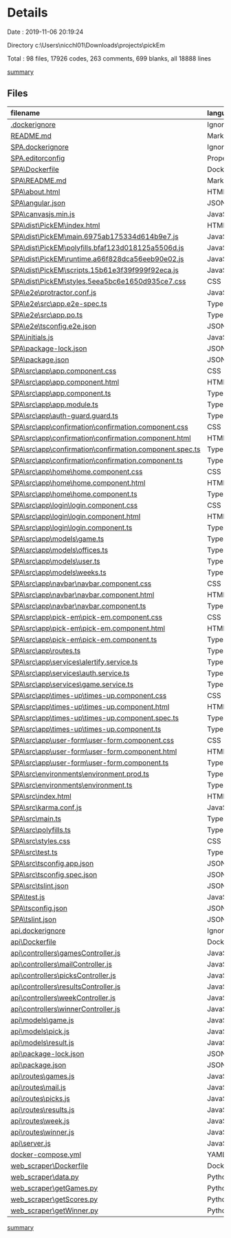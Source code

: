 # Details

Date : 2019-11-06 20:19:24

Directory c:\Users\nicchl01\Downloads\projects\pickEm

Total : 98 files,  17926 codes, 263 comments, 699 blanks, all 18888 lines

[summary](results.md)

## Files
| filename | language | code | comment | blank | total |
| :--- | :--- | ---: | ---: | ---: | ---: |
| [.dockerignore](file:///c%3A/Users/nicchl01/Downloads/projects/pickEm/.dockerignore) | Ignore | 3 | 0 | 0 | 3 |
| [README.md](file:///c%3A/Users/nicchl01/Downloads/projects/pickEm/README.md) | Markdown | 1 | 0 | 1 | 2 |
| [SPA\.dockerignore](file:///c%3A/Users/nicchl01/Downloads/projects/pickEm/SPA/.dockerignore) | Ignore | 2 | 0 | 1 | 3 |
| [SPA\.editorconfig](file:///c%3A/Users/nicchl01/Downloads/projects/pickEm/SPA/.editorconfig) | Properties | 10 | 1 | 3 | 14 |
| [SPA\Dockerfile](file:///c%3A/Users/nicchl01/Downloads/projects/pickEm/SPA/Dockerfile) | Dockerfile | 8 | 0 | 7 | 15 |
| [SPA\README.md](file:///c%3A/Users/nicchl01/Downloads/projects/pickEm/SPA/README.md) | Markdown | 14 | 0 | 14 | 28 |
| [SPA\about.html](file:///c%3A/Users/nicchl01/Downloads/projects/pickEm/SPA/about.html) | HTML | 13 | 0 | 2 | 15 |
| [SPA\angular.json](file:///c%3A/Users/nicchl01/Downloads/projects/pickEm/SPA/angular.json) | JSON | 96 | 35 | 0 | 131 |
| [SPA\canvasjs.min.js](file:///c%3A/Users/nicchl01/Downloads/projects/pickEm/SPA/canvasjs.min.js) | JavaScript | 900 | 11 | 0 | 911 |
| [SPA\dist\PickEM\index.html](file:///c%3A/Users/nicchl01/Downloads/projects/pickEm/SPA/dist/PickEM/index.html) | HTML | 18 | 0 | 2 | 20 |
| [SPA\dist\PickEM\main.6975ab175334d614b9e7.js](file:///c%3A/Users/nicchl01/Downloads/projects/pickEm/SPA/dist/PickEM/main.6975ab175334d614b9e7.js) | JavaScript | 1 | 0 | 0 | 1 |
| [SPA\dist\PickEM\polyfills.bfaf123d018125a5506d.js](file:///c%3A/Users/nicchl01/Downloads/projects/pickEm/SPA/dist/PickEM/polyfills.bfaf123d018125a5506d.js) | JavaScript | 1 | 0 | 0 | 1 |
| [SPA\dist\PickEM\runtime.a66f828dca56eeb90e02.js](file:///c%3A/Users/nicchl01/Downloads/projects/pickEm/SPA/dist/PickEM/runtime.a66f828dca56eeb90e02.js) | JavaScript | 1 | 0 | 0 | 1 |
| [SPA\dist\PickEM\scripts.15b61e3f39f999f92eca.js](file:///c%3A/Users/nicchl01/Downloads/projects/pickEm/SPA/dist/PickEM/scripts.15b61e3f39f999f92eca.js) | JavaScript | 1 | 0 | 0 | 1 |
| [SPA\dist\PickEM\styles.5eea5bc6e1650d935ce7.css](file:///c%3A/Users/nicchl01/Downloads/projects/pickEm/SPA/dist/PickEM/styles.5eea5bc6e1650d935ce7.css) | CSS | 1 | 5 | 0 | 6 |
| [SPA\e2e\protractor.conf.js](file:///c%3A/Users/nicchl01/Downloads/projects/pickEm/SPA/e2e/protractor.conf.js) | JavaScript | 24 | 2 | 2 | 28 |
| [SPA\e2e\src\app.e2e-spec.ts](file:///c%3A/Users/nicchl01/Downloads/projects/pickEm/SPA/e2e/src/app.e2e-spec.ts) | TypeScript | 11 | 0 | 4 | 15 |
| [SPA\e2e\src\app.po.ts](file:///c%3A/Users/nicchl01/Downloads/projects/pickEm/SPA/e2e/src/app.po.ts) | TypeScript | 9 | 0 | 3 | 12 |
| [SPA\e2e\tsconfig.e2e.json](file:///c%3A/Users/nicchl01/Downloads/projects/pickEm/SPA/e2e/tsconfig.e2e.json) | JSON | 13 | 0 | 0 | 13 |
| [SPA\initials.js](file:///c%3A/Users/nicchl01/Downloads/projects/pickEm/SPA/initials.js) | JavaScript | 32 | 0 | 13 | 45 |
| [SPA\package-lock.json](file:///c%3A/Users/nicchl01/Downloads/projects/pickEm/SPA/package-lock.json) | JSON | 11,392 | 0 | 1 | 11,393 |
| [SPA\package.json](file:///c%3A/Users/nicchl01/Downloads/projects/pickEm/SPA/package.json) | JSON | 55 | 0 | 1 | 56 |
| [SPA\src\app\app.component.css](file:///c%3A/Users/nicchl01/Downloads/projects/pickEm/SPA/src/app/app.component.css) | CSS | 2 | 0 | 2 | 4 |
| [SPA\src\app\app.component.html](file:///c%3A/Users/nicchl01/Downloads/projects/pickEm/SPA/src/app/app.component.html) | HTML | 4 | 1 | 6 | 11 |
| [SPA\src\app\app.component.ts](file:///c%3A/Users/nicchl01/Downloads/projects/pickEm/SPA/src/app/app.component.ts) | TypeScript | 9 | 0 | 2 | 11 |
| [SPA\src\app\app.module.ts](file:///c%3A/Users/nicchl01/Downloads/projects/pickEm/SPA/src/app/app.module.ts) | TypeScript | 48 | 2 | 14 | 64 |
| [SPA\src\app\auth-guard.guard.ts](file:///c%3A/Users/nicchl01/Downloads/projects/pickEm/SPA/src/app/auth-guard.guard.ts) | TypeScript | 24 | 13 | 12 | 49 |
| [SPA\src\app\confirmation\confirmation.component.css](file:///c%3A/Users/nicchl01/Downloads/projects/pickEm/SPA/src/app/confirmation/confirmation.component.css) | CSS | 108 | 0 | 19 | 127 |
| [SPA\src\app\confirmation\confirmation.component.html](file:///c%3A/Users/nicchl01/Downloads/projects/pickEm/SPA/src/app/confirmation/confirmation.component.html) | HTML | 10 | 1 | 8 | 19 |
| [SPA\src\app\confirmation\confirmation.component.spec.ts](file:///c%3A/Users/nicchl01/Downloads/projects/pickEm/SPA/src/app/confirmation/confirmation.component.spec.ts) | TypeScript | 20 | 0 | 6 | 26 |
| [SPA\src\app\confirmation\confirmation.component.ts](file:///c%3A/Users/nicchl01/Downloads/projects/pickEm/SPA/src/app/confirmation/confirmation.component.ts) | TypeScript | 11 | 0 | 8 | 19 |
| [SPA\src\app\home\home.component.css](file:///c%3A/Users/nicchl01/Downloads/projects/pickEm/SPA/src/app/home/home.component.css) | CSS | 0 | 0 | 1 | 1 |
| [SPA\src\app\home\home.component.html](file:///c%3A/Users/nicchl01/Downloads/projects/pickEm/SPA/src/app/home/home.component.html) | HTML | 1 | 1 | 3 | 5 |
| [SPA\src\app\home\home.component.ts](file:///c%3A/Users/nicchl01/Downloads/projects/pickEm/SPA/src/app/home/home.component.ts) | TypeScript | 16 | 0 | 8 | 24 |
| [SPA\src\app\login\login.component.css](file:///c%3A/Users/nicchl01/Downloads/projects/pickEm/SPA/src/app/login/login.component.css) | CSS | 99 | 0 | 7 | 106 |
| [SPA\src\app\login\login.component.html](file:///c%3A/Users/nicchl01/Downloads/projects/pickEm/SPA/src/app/login/login.component.html) | HTML | 39 | 3 | 10 | 52 |
| [SPA\src\app\login\login.component.ts](file:///c%3A/Users/nicchl01/Downloads/projects/pickEm/SPA/src/app/login/login.component.ts) | TypeScript | 56 | 5 | 17 | 78 |
| [SPA\src\app\models\game.ts](file:///c%3A/Users/nicchl01/Downloads/projects/pickEm/SPA/src/app/models/game.ts) | TypeScript | 0 | 1 | 1 | 2 |
| [SPA\src\app\models\offices.ts](file:///c%3A/Users/nicchl01/Downloads/projects/pickEm/SPA/src/app/models/offices.ts) | TypeScript | 6 | 0 | 1 | 7 |
| [SPA\src\app\models\user.ts](file:///c%3A/Users/nicchl01/Downloads/projects/pickEm/SPA/src/app/models/user.ts) | TypeScript | 7 | 0 | 0 | 7 |
| [SPA\src\app\models\weeks.ts](file:///c%3A/Users/nicchl01/Downloads/projects/pickEm/SPA/src/app/models/weeks.ts) | TypeScript | 12 | 0 | 2 | 14 |
| [SPA\src\app\navbar\navbar.component.css](file:///c%3A/Users/nicchl01/Downloads/projects/pickEm/SPA/src/app/navbar/navbar.component.css) | CSS | 66 | 0 | 12 | 78 |
| [SPA\src\app\navbar\navbar.component.html](file:///c%3A/Users/nicchl01/Downloads/projects/pickEm/SPA/src/app/navbar/navbar.component.html) | HTML | 13 | 0 | 8 | 21 |
| [SPA\src\app\navbar\navbar.component.ts](file:///c%3A/Users/nicchl01/Downloads/projects/pickEm/SPA/src/app/navbar/navbar.component.ts) | TypeScript | 26 | 0 | 12 | 38 |
| [SPA\src\app\pick-em\pick-em.component.css](file:///c%3A/Users/nicchl01/Downloads/projects/pickEm/SPA/src/app/pick-em/pick-em.component.css) | CSS | 159 | 1 | 42 | 202 |
| [SPA\src\app\pick-em\pick-em.component.html](file:///c%3A/Users/nicchl01/Downloads/projects/pickEm/SPA/src/app/pick-em/pick-em.component.html) | HTML | 65 | 1 | 16 | 82 |
| [SPA\src\app\pick-em\pick-em.component.ts](file:///c%3A/Users/nicchl01/Downloads/projects/pickEm/SPA/src/app/pick-em/pick-em.component.ts) | TypeScript | 88 | 3 | 30 | 121 |
| [SPA\src\app\routes.ts](file:///c%3A/Users/nicchl01/Downloads/projects/pickEm/SPA/src/app/routes.ts) | TypeScript | 16 | 0 | 4 | 20 |
| [SPA\src\app\services\alertify.service.ts](file:///c%3A/Users/nicchl01/Downloads/projects/pickEm/SPA/src/app/services/alertify.service.ts) | TypeScript | 29 | 1 | 5 | 35 |
| [SPA\src\app\services\auth.service.ts](file:///c%3A/Users/nicchl01/Downloads/projects/pickEm/SPA/src/app/services/auth.service.ts) | TypeScript | 54 | 4 | 16 | 74 |
| [SPA\src\app\services\game.service.ts](file:///c%3A/Users/nicchl01/Downloads/projects/pickEm/SPA/src/app/services/game.service.ts) | TypeScript | 62 | 5 | 13 | 80 |
| [SPA\src\app\times-up\times-up.component.css](file:///c%3A/Users/nicchl01/Downloads/projects/pickEm/SPA/src/app/times-up/times-up.component.css) | CSS | 109 | 0 | 19 | 128 |
| [SPA\src\app\times-up\times-up.component.html](file:///c%3A/Users/nicchl01/Downloads/projects/pickEm/SPA/src/app/times-up/times-up.component.html) | HTML | 11 | 0 | 8 | 19 |
| [SPA\src\app\times-up\times-up.component.spec.ts](file:///c%3A/Users/nicchl01/Downloads/projects/pickEm/SPA/src/app/times-up/times-up.component.spec.ts) | TypeScript | 20 | 0 | 6 | 26 |
| [SPA\src\app\times-up\times-up.component.ts](file:///c%3A/Users/nicchl01/Downloads/projects/pickEm/SPA/src/app/times-up/times-up.component.ts) | TypeScript | 11 | 0 | 5 | 16 |
| [SPA\src\app\user-form\user-form.component.css](file:///c%3A/Users/nicchl01/Downloads/projects/pickEm/SPA/src/app/user-form/user-form.component.css) | CSS | 107 | 0 | 8 | 115 |
| [SPA\src\app\user-form\user-form.component.html](file:///c%3A/Users/nicchl01/Downloads/projects/pickEm/SPA/src/app/user-form/user-form.component.html) | HTML | 86 | 6 | 13 | 105 |
| [SPA\src\app\user-form\user-form.component.ts](file:///c%3A/Users/nicchl01/Downloads/projects/pickEm/SPA/src/app/user-form/user-form.component.ts) | TypeScript | 58 | 2 | 14 | 74 |
| [SPA\src\environments\environment.prod.ts](file:///c%3A/Users/nicchl01/Downloads/projects/pickEm/SPA/src/environments/environment.prod.ts) | TypeScript | 12 | 0 | 1 | 13 |
| [SPA\src\environments\environment.ts](file:///c%3A/Users/nicchl01/Downloads/projects/pickEm/SPA/src/environments/environment.ts) | TypeScript | 12 | 10 | 3 | 25 |
| [SPA\src\index.html](file:///c%3A/Users/nicchl01/Downloads/projects/pickEm/SPA/src/index.html) | HTML | 18 | 0 | 2 | 20 |
| [SPA\src\karma.conf.js](file:///c%3A/Users/nicchl01/Downloads/projects/pickEm/SPA/src/karma.conf.js) | JavaScript | 28 | 2 | 1 | 31 |
| [SPA\src\main.ts](file:///c%3A/Users/nicchl01/Downloads/projects/pickEm/SPA/src/main.ts) | TypeScript | 9 | 0 | 4 | 13 |
| [SPA\src\polyfills.ts](file:///c%3A/Users/nicchl01/Downloads/projects/pickEm/SPA/src/polyfills.ts) | TypeScript | 2 | 63 | 16 | 81 |
| [SPA\src\styles.css](file:///c%3A/Users/nicchl01/Downloads/projects/pickEm/SPA/src/styles.css) | CSS | 3 | 1 | 0 | 4 |
| [SPA\src\test.ts](file:///c%3A/Users/nicchl01/Downloads/projects/pickEm/SPA/src/test.ts) | TypeScript | 13 | 4 | 4 | 21 |
| [SPA\src\tsconfig.app.json](file:///c%3A/Users/nicchl01/Downloads/projects/pickEm/SPA/src/tsconfig.app.json) | JSON | 10 | 3 | 0 | 13 |
| [SPA\src\tsconfig.spec.json](file:///c%3A/Users/nicchl01/Downloads/projects/pickEm/SPA/src/tsconfig.spec.json) | JSON | 19 | 0 | 1 | 20 |
| [SPA\src\tslint.json](file:///c%3A/Users/nicchl01/Downloads/projects/pickEm/SPA/src/tslint.json) | JSON | 17 | 0 | 1 | 18 |
| [SPA\test.js](file:///c%3A/Users/nicchl01/Downloads/projects/pickEm/SPA/test.js) | JavaScript | 0 | 0 | 1 | 1 |
| [SPA\tsconfig.json](file:///c%3A/Users/nicchl01/Downloads/projects/pickEm/SPA/tsconfig.json) | JSON | 20 | 0 | 1 | 21 |
| [SPA\tslint.json](file:///c%3A/Users/nicchl01/Downloads/projects/pickEm/SPA/tslint.json) | JSON | 130 | 0 | 1 | 131 |
| [api\.dockerignore](file:///c%3A/Users/nicchl01/Downloads/projects/pickEm/api/.dockerignore) | Ignore | 1 | 0 | 1 | 2 |
| [api\Dockerfile](file:///c%3A/Users/nicchl01/Downloads/projects/pickEm/api/Dockerfile) | Dockerfile | 5 | 0 | 6 | 11 |
| [api\controllers\gamesController.js](file:///c%3A/Users/nicchl01/Downloads/projects/pickEm/api/controllers/gamesController.js) | JavaScript | 15 | 5 | 12 | 32 |
| [api\controllers\mailController.js](file:///c%3A/Users/nicchl01/Downloads/projects/pickEm/api/controllers/mailController.js) | JavaScript | 40 | 3 | 7 | 50 |
| [api\controllers\picksController.js](file:///c%3A/Users/nicchl01/Downloads/projects/pickEm/api/controllers/picksController.js) | JavaScript | 53 | 11 | 15 | 79 |
| [api\controllers\resultsController.js](file:///c%3A/Users/nicchl01/Downloads/projects/pickEm/api/controllers/resultsController.js) | JavaScript | 11 | 4 | 3 | 18 |
| [api\controllers\weekController.js](file:///c%3A/Users/nicchl01/Downloads/projects/pickEm/api/controllers/weekController.js) | JavaScript | 61 | 3 | 22 | 86 |
| [api\controllers\winnerController.js](file:///c%3A/Users/nicchl01/Downloads/projects/pickEm/api/controllers/winnerController.js) | JavaScript | 38 | 7 | 12 | 57 |
| [api\models\game.js](file:///c%3A/Users/nicchl01/Downloads/projects/pickEm/api/models/game.js) | JavaScript | 12 | 0 | 9 | 21 |
| [api\models\pick.js](file:///c%3A/Users/nicchl01/Downloads/projects/pickEm/api/models/pick.js) | JavaScript | 16 | 0 | 4 | 20 |
| [api\models\result.js](file:///c%3A/Users/nicchl01/Downloads/projects/pickEm/api/models/result.js) | JavaScript | 12 | 0 | 3 | 15 |
| [api\package-lock.json](file:///c%3A/Users/nicchl01/Downloads/projects/pickEm/api/package-lock.json) | JSON | 2,871 | 0 | 1 | 2,872 |
| [api\package.json](file:///c%3A/Users/nicchl01/Downloads/projects/pickEm/api/package.json) | JSON | 23 | 0 | 1 | 24 |
| [api\routes\games.js](file:///c%3A/Users/nicchl01/Downloads/projects/pickEm/api/routes/games.js) | JavaScript | 7 | 0 | 6 | 13 |
| [api\routes\mail.js](file:///c%3A/Users/nicchl01/Downloads/projects/pickEm/api/routes/mail.js) | JavaScript | 5 | 0 | 1 | 6 |
| [api\routes\picks.js](file:///c%3A/Users/nicchl01/Downloads/projects/pickEm/api/routes/picks.js) | JavaScript | 8 | 0 | 3 | 11 |
| [api\routes\results.js](file:///c%3A/Users/nicchl01/Downloads/projects/pickEm/api/routes/results.js) | JavaScript | 7 | 0 | 3 | 10 |
| [api\routes\week.js](file:///c%3A/Users/nicchl01/Downloads/projects/pickEm/api/routes/week.js) | JavaScript | 5 | 0 | 1 | 6 |
| [api\routes\winner.js](file:///c%3A/Users/nicchl01/Downloads/projects/pickEm/api/routes/winner.js) | JavaScript | 7 | 0 | 6 | 13 |
| [api\server.js](file:///c%3A/Users/nicchl01/Downloads/projects/pickEm/api/server.js) | JavaScript | 33 | 8 | 10 | 51 |
| [docker-compose.yml](file:///c%3A/Users/nicchl01/Downloads/projects/pickEm/docker-compose.yml) | YAML | 35 | 0 | 1 | 36 |
| [web_scraper\Dockerfile](file:///c%3A/Users/nicchl01/Downloads/projects/pickEm/web_scraper/Dockerfile) | Dockerfile | 20 | 2 | 14 | 36 |
| [web_scraper\data.py](file:///c%3A/Users/nicchl01/Downloads/projects/pickEm/web_scraper/data.py) | Python | 7 | 0 | 3 | 10 |
| [web_scraper\getGames.py](file:///c%3A/Users/nicchl01/Downloads/projects/pickEm/web_scraper/getGames.py) | Python | 183 | 22 | 60 | 265 |
| [web_scraper\getScores.py](file:///c%3A/Users/nicchl01/Downloads/projects/pickEm/web_scraper/getScores.py) | Python | 89 | 3 | 35 | 127 |
| [web_scraper\getWinner.py](file:///c%3A/Users/nicchl01/Downloads/projects/pickEm/web_scraper/getWinner.py) | Python | 11 | 8 | 12 | 31 |

[summary](results.md)